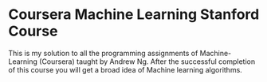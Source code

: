 # Coursera Machine Learning Stanford Course

This is my solution to all the programming assignments of Machine-Learning (Coursera) taught by Andrew Ng. 
After the successful completion of this course you will get a broad idea of Machine learning algorithms.
